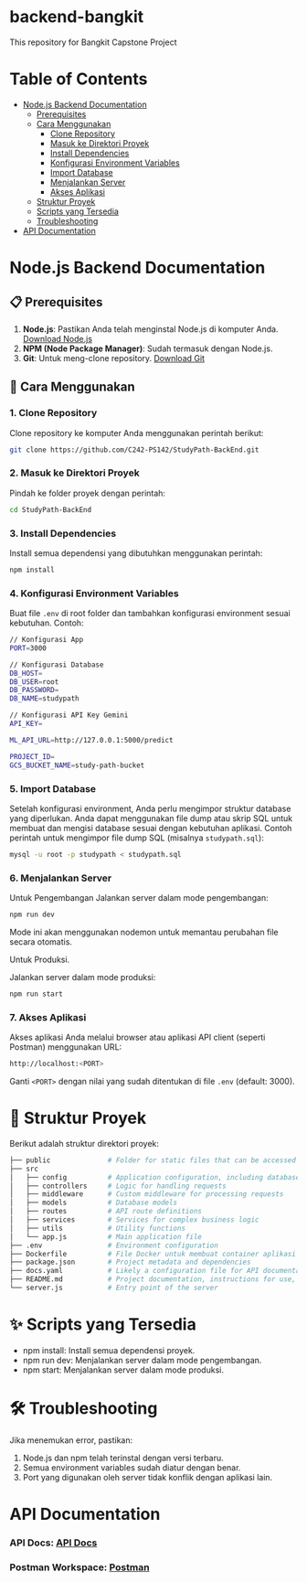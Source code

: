 # backend-bangkit

This repository for Bangkit Capstone Project

# Table of Contents

- [Node.js Backend Documentation](#nodejs-backend-documentation)
  - [Prerequisites](#-prerequisites)
  - [Cara Menggunakan](#-cara-menggunakan)
    - [Clone Repository](#1-clone-repository)
    - [Masuk ke Direktori Proyek](#2-masuk-ke-direktori-proyek)
    - [Install Dependencies](#3-install-dependencies)
    - [Konfigurasi Environment Variables](#4-konfigurasi-environment-variables)
    - [Import Database](#5-import-database)
    - [Menjalankan Server](#6-menjalankan-server)
    - [Akses Aplikasi](#7-akses-aplikasi)
  - [Struktur Proyek](#-struktur-proyek)
  - [Scripts yang Tersedia](#-scripts-yang-tersedia)
  - [Troubleshooting](#️-troubleshooting)
- [API Documentation](#api-documentation)

# Node.js Backend Documentation

## 📋 Prerequisites

1. **Node.js**: Pastikan Anda telah menginstal Node.js di komputer Anda. [Download Node.js](https://nodejs.org/)
2. **NPM (Node Package Manager)**: Sudah termasuk dengan Node.js.
3. **Git**: Untuk meng-clone repository. [Download Git](https://git-scm.com/)

## 🚀 Cara Menggunakan

### 1. Clone Repository

Clone repository ke komputer Anda menggunakan perintah berikut:

```bash
git clone https://github.com/C242-PS142/StudyPath-BackEnd.git
```

### 2. Masuk ke Direktori Proyek

Pindah ke folder proyek dengan perintah:

```bash
cd StudyPath-BackEnd
```

### 3. Install Dependencies

Install semua dependensi yang dibutuhkan menggunakan perintah:

```bash
npm install
```

### 4. Konfigurasi Environment Variables

Buat file `.env` di root folder dan tambahkan konfigurasi environment sesuai kebutuhan. Contoh:

```bash
// Konfigurasi App
PORT=3000

// Konfigurasi Database
DB_HOST=
DB_USER=root
DB_PASSWORD=
DB_NAME=studypath

// Konfigurasi API Key Gemini
API_KEY=

ML_API_URL=http://127.0.0.1:5000/predict

PROJECT_ID=
GCS_BUCKET_NAME=study-path-bucket
```

### 5. Import Database

Setelah konfigurasi environment, Anda perlu mengimpor struktur database yang diperlukan. Anda dapat menggunakan file dump atau skrip SQL untuk membuat dan mengisi database sesuai dengan kebutuhan aplikasi.
Contoh perintah untuk mengimpor file dump SQL (misalnya `studypath.sql`):

```bash
mysql -u root -p studypath < studypath.sql
```

### 6. Menjalankan Server

Untuk Pengembangan
Jalankan server dalam mode pengembangan:

```bash
npm run dev
```

Mode ini akan menggunakan nodemon untuk memantau perubahan file secara otomatis.

Untuk Produksi.

Jalankan server dalam mode produksi:

```bash
npm run start
```

### 7. Akses Aplikasi

Akses aplikasi Anda melalui browser atau aplikasi API client (seperti Postman) menggunakan URL:

```bash
http://localhost:<PORT>
```

Ganti `<PORT>` dengan nilai yang sudah ditentukan di file `.env` (default: 3000).

# 📂 Struktur Proyek

Berikut adalah struktur direktori proyek:

```bash
├── public              # Folder for static files that can be accessed by clients
├── src
│   ├── config          # Application configuration, including database connections and other settings
│   ├── controllers     # Logic for handling requests
│   ├── middleware      # Custom middleware for processing requests
│   ├── models          # Database models
│   ├── routes          # API route definitions
│   ├── services        # Services for complex business logic
│   ├── utils           # Utility functions
│   └── app.js          # Main application file
├── .env                # Environment configuration
├── Dockerfile          # File Docker untuk membuat container aplikasi
├── package.json        # Project metadata and dependencies
├── docs.yaml           # Likely a configuration file for API documentation or related settings
├── README.md           # Project documentation, instructions for use, and other information
└── server.js           # Entry point of the server
```

# ✨ Scripts yang Tersedia

- npm install: Install semua dependensi proyek.
- npm run dev: Menjalankan server dalam mode pengembangan.
- npm start: Menjalankan server dalam mode produksi.

# 🛠️ Troubleshooting

Jika menemukan error, pastikan:

1. Node.js dan npm telah terinstal dengan versi terbaru.
2. Semua environment variables sudah diatur dengan benar.
3. Port yang digunakan oleh server tidak konflik dengan aplikasi lain.

# API Documentation

### API Docs: [API Docs](https://study-path-app-402921283643.asia-southeast2.run.app/api-docs/)

### Postman Workspace: [Postman](https://app.getpostman.com/join-team?invite_code=c0ab4d52a5b448bd3703ef36b6501962)